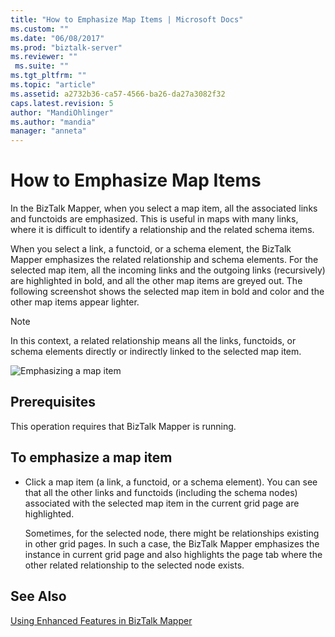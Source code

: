 ```yaml
---
title: "How to Emphasize Map Items | Microsoft Docs"
ms.custom: ""
ms.date: "06/08/2017"
ms.prod: "biztalk-server"
ms.reviewer: ""
 ms.suite: ""
ms.tgt_pltfrm: ""
ms.topic: "article"
ms.assetid: a2732b36-ca57-4566-ba26-da27a3082f32
caps.latest.revision: 5
author: "MandiOhlinger"
ms.author: "mandia"
manager: "anneta"
---
```

# How to Emphasize Map Items
In the BizTalk Mapper, when you select a map item, all the associated links and functoids are emphasized. This is useful in maps with many links, where it is difficult to identify a relationship and the related schema items.  
  
 When you select a link, a functoid, or a schema element, the BizTalk Mapper emphasizes the related relationship and schema elements. For the selected map item, all the incoming links and the outgoing links (recursively) are highlighted in bold, and all the other map items are greyed out. The following screenshot shows the selected map item in bold and color and the other map items appear lighter.  
  
> [!NOTE]
>  In this context, a related relationship means all the links, functoids, or schema elements directly or indirectly linked to the selected map item.  
  
 ![Emphasizing a map item](../core/media/mapper-intelliselect.gif "Mapper_IntelliSelect")  
  
## Prerequisites  
 This operation requires that BizTalk Mapper is running.  
  
## To emphasize a map item  
  
-   Click a map item (a link, a functoid, or a schema element). You can see that all the other links and functoids (including the schema nodes) associated with the selected map item in the current grid page are highlighted.  
  
     Sometimes, for the selected node, there might be relationships existing in other grid pages. In such a case, the BizTalk Mapper emphasizes the instance in current grid page and also highlights the page tab where the other related relationship to the selected node exists.  
  
## See Also  
 [Using Enhanced Features in BizTalk Mapper](../core/using-enhanced-features-in-biztalk-mapper.md)